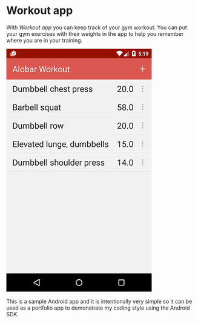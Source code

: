 # Workout app

With *Workout app* you can keep track of your gym workout. You can put your gym exercises with their weights in the app to help you remember where you are in your training.

![Screenshot](assets/screenshots/main.png?raw=true "Main screenshot")

This is a sample Android app and it is intentionally very simple so it can be used as a portfolio app to demonstrate my coding style using the Android SDK.
